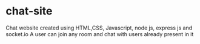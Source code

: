 # chat-site
Chat website created using HTML,CSS, Javascript, node js, express js and socket.io
A user can join any room and chat with users already present in it


